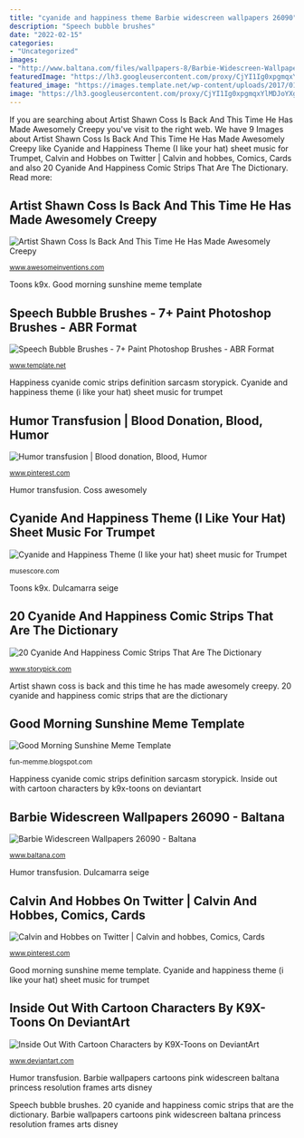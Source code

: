```yaml
---
title: "cyanide and happiness theme Barbie widescreen wallpapers 26090"
description: "Speech bubble brushes"
date: "2022-02-15"
categories:
- "Uncategorized"
images:
- "http://www.baltana.com/files/wallpapers-8/Barbie-Widescreen-Wallpapers-26090.jpg"
featuredImage: "https://lh3.googleusercontent.com/proxy/CjYI1Ig0xpgmqxYlMDJoYXgAiI72UZU0fpPjdPBuKd-jfXvdps1KGoKKKKDhsIhO08t2_rTbrgNDLP0bmtsczsuC-h-yZZc0LNZ_rhQtKZX_lk8-utkSjSHe3veP_g=w1200-h630-p-k-no-nu"
featured_image: "https://images.template.net/wp-content/uploads/2017/01/01135147/Cartoon-Speech-Bubble-Brushes.jpg?width=600"
image: "https://lh3.googleusercontent.com/proxy/CjYI1Ig0xpgmqxYlMDJoYXgAiI72UZU0fpPjdPBuKd-jfXvdps1KGoKKKKDhsIhO08t2_rTbrgNDLP0bmtsczsuC-h-yZZc0LNZ_rhQtKZX_lk8-utkSjSHe3veP_g=w1200-h630-p-k-no-nu"
---
```


If you are searching about Artist Shawn Coss Is Back And This Time He Has Made Awesomely Creepy you've visit to the right web. We have 9 Images about Artist Shawn Coss Is Back And This Time He Has Made Awesomely Creepy like Cyanide and Happiness Theme (I like your hat) sheet music for Trumpet, Calvin and Hobbes on Twitter | Calvin and hobbes, Comics, Cards and also 20 Cyanide And Happiness Comic Strips That Are The Dictionary. Read more:

## Artist Shawn Coss Is Back And This Time He Has Made Awesomely Creepy

![Artist Shawn Coss Is Back And This Time He Has Made Awesomely Creepy](https://www.awesomeinventions.com/wp-content/uploads/2017/03/Shawn-Coss-Zodian-Signs-capricorn-548x600.jpg "Happiness cyanide comic strips definition sarcasm storypick")

<small>www.awesomeinventions.com</small>

Toons k9x. Good morning sunshine meme template

## Speech Bubble Brushes - 7+ Paint Photoshop Brushes - ABR Format

![Speech Bubble Brushes - 7+ Paint Photoshop Brushes - ABR Format](https://images.template.net/wp-content/uploads/2017/01/01135147/Cartoon-Speech-Bubble-Brushes.jpg?width=600 "Cyanide and happiness theme (i like your hat) sheet music for trumpet")

<small>www.template.net</small>

Happiness cyanide comic strips definition sarcasm storypick. Cyanide and happiness theme (i like your hat) sheet music for trumpet

## Humor Transfusion | Blood Donation, Blood, Humor

![Humor transfusion | Blood donation, Blood, Humor](https://i.pinimg.com/236x/c8/4d/cb/c84dcb4f89df425dd00af758a4140b15.jpg?nii=t "Toons k9x")

<small>www.pinterest.com</small>

Humor transfusion. Coss awesomely

## Cyanide And Happiness Theme (I Like Your Hat) Sheet Music For Trumpet

![Cyanide and Happiness Theme (I like your hat) sheet music for Trumpet](https://musescore.com/static/musescore/scoredata/gen/6/7/9/3082976/37af01a8c03f6f0063c9ab5abd8c1531c80eb1a7/score_0.png@850x1100?no-cachee=1550604649 "Inside out with cartoon characters by k9x-toons on deviantart")

<small>musescore.com</small>

Toons k9x. Dulcamarra seige

## 20 Cyanide And Happiness Comic Strips That Are The Dictionary

![20 Cyanide And Happiness Comic Strips That Are The Dictionary](https://www.storypick.com/wp-content/uploads/2015/10/COVER34.jpg "Calvin and hobbes on twitter")

<small>www.storypick.com</small>

Artist shawn coss is back and this time he has made awesomely creepy. 20 cyanide and happiness comic strips that are the dictionary

## Good Morning Sunshine Meme Template

![Good Morning Sunshine Meme Template](https://lh3.googleusercontent.com/proxy/CjYI1Ig0xpgmqxYlMDJoYXgAiI72UZU0fpPjdPBuKd-jfXvdps1KGoKKKKDhsIhO08t2_rTbrgNDLP0bmtsczsuC-h-yZZc0LNZ_rhQtKZX_lk8-utkSjSHe3veP_g=w1200-h630-p-k-no-nu "Coss awesomely")

<small>fun-memme.blogspot.com</small>

Happiness cyanide comic strips definition sarcasm storypick. Inside out with cartoon characters by k9x-toons on deviantart

## Barbie Widescreen Wallpapers 26090 - Baltana

![Barbie Widescreen Wallpapers 26090 - Baltana](http://www.baltana.com/files/wallpapers-8/Barbie-Widescreen-Wallpapers-26090.jpg "Artist shawn coss is back and this time he has made awesomely creepy")

<small>www.baltana.com</small>

Humor transfusion. Dulcamarra seige

## Calvin And Hobbes On Twitter | Calvin And Hobbes, Comics, Cards

![Calvin and Hobbes on Twitter | Calvin and hobbes, Comics, Cards](https://i.pinimg.com/736x/47/a3/33/47a333f6c592c467d6fce44ee22b5807--cyanide-happiness-comics.jpg "Cyanide and happiness theme (i like your hat) sheet music for trumpet")

<small>www.pinterest.com</small>

Good morning sunshine meme template. Cyanide and happiness theme (i like your hat) sheet music for trumpet

## Inside Out With Cartoon Characters By K9X-Toons On DeviantArt

![Inside Out With Cartoon Characters by K9X-Toons on DeviantArt](https://images-wixmp-ed30a86b8c4ca887773594c2.wixmp.com/f/be7487b8-7211-4627-997b-4c3b42d64bda/d966lpl-5e5f297a-409a-47f0-8070-b98bc06fa111.png/v1/fill/w_1038,h_770,q_70,strp/inside_out_with_cartoon_characters_by_k9x_toons_d966lpl-pre.jpg?token=eyJ0eXAiOiJKV1QiLCJhbGciOiJIUzI1NiJ9.eyJzdWIiOiJ1cm46YXBwOjdlMGQxODg5ODIyNjQzNzNhNWYwZDQxNWVhMGQyNmUwIiwiaXNzIjoidXJuOmFwcDo3ZTBkMTg4OTgyMjY0MzczYTVmMGQ0MTVlYTBkMjZlMCIsIm9iaiI6W1t7ImhlaWdodCI6Ijw9MjMwMCIsInBhdGgiOiJcL2ZcL2JlNzQ4N2I4LTcyMTEtNDYyNy05OTdiLTRjM2I0MmQ2NGJkYVwvZDk2NmxwbC01ZTVmMjk3YS00MDlhLTQ3ZjAtODA3MC1iOThiYzA2ZmExMTEucG5nIiwid2lkdGgiOiI8PTMxMDAifV1dLCJhdWQiOlsidXJuOnNlcnZpY2U6aW1hZ2Uub3BlcmF0aW9ucyJdfQ.hwQbhJLIdBYoOVZrv28zT9kfXb_IK3o96WcDTNYrR18 "Happiness cyanide comic strips definition sarcasm storypick")

<small>www.deviantart.com</small>

Humor transfusion. Barbie wallpapers cartoons pink widescreen baltana princess resolution frames arts disney

Speech bubble brushes. 20 cyanide and happiness comic strips that are the dictionary. Barbie wallpapers cartoons pink widescreen baltana princess resolution frames arts disney
